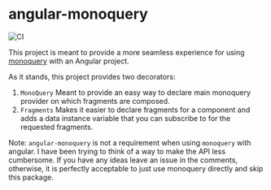 # angular-monoquery

![CI](https://github.com/brysgo/angular-monoquery/workflows/CI/badge.svg)

This project is meant to provide a more seamless experience for using [monoquery](https://github.com/brysgo/monoquery) with an Angular project.

As it stands, this project provides two decorators:

1. `MonoQuery`
  Meant to provide an easy way to declare main monoquery provider on which fragments are composed.
2. `Fragments`
  Makes it easier to declare fragments for a component and adds a data instance variable that you can subscribe to for the requested fragments.
  
Note: `angular-monoquery` is not a requirement when using `monoquery` with angular. I have been trying to think of a way to make the API less cumbersome. If you have any ideas leave an issue in the comments, otherwise, it is perfectly acceptable to just use monoquery directly and skip this package.
